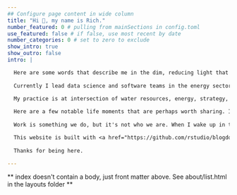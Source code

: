 ```yaml
---
## Configure page content in wide column
title: "Hi 👋, my name is Rich."
number_featured: 0 # pulling from mainSections in config.toml
use_featured: false # if false, use most recent by date
number_categories: 0 # set to zero to exclude
show_intro: true
show_outro: false
intro: |

  Here are some words that describe me in the dim, reducing light that only nouns can cast -- writer, reader, scientist, programmer, educator, strategist -- but the best way to get to know me is to in-person, preferably on a walk or over a cup of matcha.
  
  Currently I lead data science and software teams in the energy sector. We build tools to help utilities make better decisions for climate resilience and electrification. My work has been featured in <a href="https://www.nature.com/articles/s41598-023-41379-9" target="_blank">Nature</a>, the <a href="https://www.latimes.com/environment/story/2021-12-16/its-a-race-to-the-bottom-for-agricultural-wells" target="_blank">Los Angeles Times</a>, <a href="https://www.newscientist.com/article/2264206-groundwater-that-supports-world-food-chain-may-become-too-salty-to-use/" target="_blank">NewScientist</a>, <a href="https://www.newsweek.com/california-drought-rain-reservoirs-groundwater-1772590" target="_blank">Newsweek</a>, and the <a href="https://www.ppic.org/blog/commentary-how-better-data-can-help-california-avoid-a-drinking-water-crisis/" target="_blank">Public Policy Institute of California</a>. 

  My practice is at intersection of water resources, energy, strategy, policy, utilities, climate change, data science, and technology. I've developed <a href="https://iopscience.iop.org/article/10.1088/1748-9326/ab6f10" target="_blank">models</a> that predict where wells will go dry during drought, and <a href="https://www.gspdrywells.com/" target="_blank">web applications</a> for visual communication. I've automated California municipal <a href="https://www.calwaterquality.com" target="_blank">water quality reports</a>, helped build the nation's largest publicly-accessible spatial database of <a href="https://github.com/SimpleLab-Inc/wsb" target="_blank">water system spatial boundaries</a>, and co-founded the <a href="https://www.waterdatalab.com" target="_blank">Water Data Lab</a> a group within <a href="https://www.convolve.coop" target="_blank">Convolve Cooperative</a>. I also co-developed <a href="https://www.r4wrds.com" target="_blank">R for Water Resources Data Science</a>, and I occasionally [write about data](/blog). 
  
  Here are a few notable life moments that are perhaps worth sharing. I grew up off-the-grid in the high desert hills and boulder fields of Southern California. Our closest neighbors lived 5 miles away. It was quiet childhood, and I read a lot of books. I ran with my dogs through the tall yellow mustard when it bloomed in the spring. And yet, my childhood wasn't exactly idyllic. When I turned 7, my mom became a single parent. She was an immigrant, without a college education, and as tough as they come -- and then some. We moved a lot. She was always working, always behind. I learned a lot from her. When I was 17, I moved to Berkeley and studied Biology and Conflict Resolution. I had the honor of delivering a departmental commencement speech in the Greek Theatre, on the same stage where I'd seen the Dalai Lama and Yo-Yo Ma as a student. I gave a far less compelling performance, to say the least. After college, I taught environmental science at educational nonprofits in Yosemite, the Marin Headlands, and the Santa Cruz mountains. During summers, I led trips in Thailand for National Geographic. Somewhere along the way, I realized that I wanted to spend the rest of my life learning, and I was fortunate to have the privilege to do so. While working towards a PhD, I built 3D, physics-based and statistical models of groundwater flow and contaminant transport. I also learned how to skate down parking structures -- a wonderful way to clear the mind while running long computer simulations back at the lab. Big ups to the National Science Foundation, the US Department of Energy, NASA, and Microsoft, all of whom funded my work in some way. After grad school, I helped develop 6 groundwater sustainability plans in California, all of which passed environmental review (thank goodness), and which entailed the coordination of diverse stakeholder groups, technical project management, IoT monitoring, and mathematical modeling. Now, I consult for energy and water utilities, startups, and environmental nonprofits. I make an effort to listen, and I try hard at this, because my inclination is to talk too much. 
  
  Work is something we do, but it's not who we are. When I wake up in the morning, I like to write. Before I go to sleep, I like to read. I believe that rest is critical to creativity. I strive to do nothing strenuous from Friday evening to Saturday evening. I used to climb mountains with gear, ropes, and rubber-rimmed footwear, but now I like flat ground -- rolling hills are also nice. I've given up trying to predict where I will be in 5 years, because I consistently surprise myself and end up somewhere else delightful. And so, I'm trying instead to be present, kind, and helpful. Few things satisfy me more than a good book, sharing a home cooked meal with friends and family, listening to practiced musicians improvise, or feeling like I'm making the world a slightly better place to live in. It's not bad, but it could be better. I believe that out there on the margins, on the fringes, and within those places inside oneself that are silent but knowable, is where we find the exciting and important work. And we have so much work to do, so much ground to cover. 

  This website is built with <a href="https://github.com/rstudio/blogdown" target="_blank">blogdown</a> and <a href="https://gohugo.io/" target="_blank">Hugo</a>, and deployed using <a href="https://www.netlify.com/" target="_blank">Netlify</a>. My blog posts are released under a <a href="https://creativecommons.org/licenses/by-sa/4.0/" target="_blank">Creative Commons Attribution-ShareAlike 4.0 International License</a>. 
    
  Thanks for being here.  

---
```


** index doesn't contain a body, just front matter above.
See about/list.html in the layouts folder **
